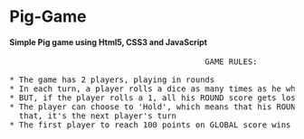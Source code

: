 # Pig-Game
#### Simple Pig game using Html5, CSS3 and JavaScript
<pre>
                                         GAME RULES:

* The game has 2 players, playing in rounds
* In each turn, a player rolls a dice as many times as he whishes. Each result get added to his ROUND score
* BUT, if the player rolls a 1, all his ROUND score gets lost. After that, it's the next player's turn
* The player can choose to 'Hold', which means that his ROUND score gets added to his GLBAL score. After -
  that, it's the next player's turn
* The first player to reach 100 points on GLOBAL score wins the game
</pre>
